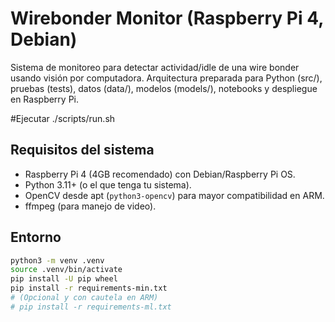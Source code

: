 # Wirebonder Monitor (Raspberry Pi 4, Debian)

Sistema de monitoreo para detectar actividad/idle de una wire bonder usando visión por computadora.
Arquitectura preparada para Python (src/), pruebas (tests), datos (data/), modelos (models/),
notebooks y despliegue en Raspberry Pi.

#Ejecutar
./scripts/run.sh
## Requisitos del sistema
- Raspberry Pi 4 (4GB recomendado) con Debian/Raspberry Pi OS.
- Python 3.11+ (o el que tenga tu sistema).
- OpenCV desde apt (`python3-opencv`) para mayor compatibilidad en ARM.
- ffmpeg (para manejo de video).

## Entorno
```bash
python3 -m venv .venv
source .venv/bin/activate
pip install -U pip wheel
pip install -r requirements-min.txt
# (Opcional y con cautela en ARM)
# pip install -r requirements-ml.txt
